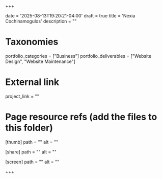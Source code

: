 +++

date = '2025-08-13T19:20:21-04:00'
draft = true
title = 'Nexia Cochinamogulos'
description = ""

# Taxonomies
portfolio_categories = ["Business"]
portfolio_deliverables = ["Website Design", "Website Maintenance"]

# External link
project_link = ""

# Page resource refs (add the files to this folder)
[thumb]
path = ""
alt  = ""

[share]
path = ""
alt  = ""

[screen]
path = ""
alt  = ""

+++